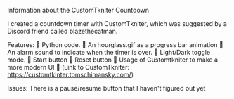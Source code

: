 Information about the CustomTkniter Countdown

I created a countdown timer with CustomTkniter, which was suggested by a Discord friend called blazethecatman.

Features:
	Python code.
	An hourglass.gif as a progress bar animation
	An alarm sound to indicate when the timer is over.
	Light/Dark toggle mode.
	Start button
	Reset button
	Usage of Customtkniter to make a more modern UI 
	(Link to CustomTkniter: https://customtkinter.tomschimansky.com/)

Issues:
There is a pause/resume button that I haven't figured out yet
